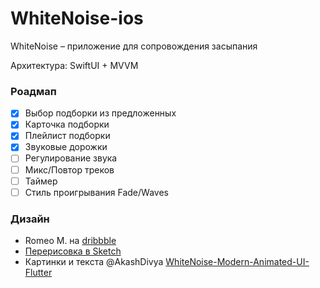 # WhiteNoise-ios
WhiteNoise – приложение для сопровождения засыпания

Архитектура: SwiftUI + MVVM

### Роадмап
- [x] Выбор подборки из предложенных
- [x] Карточка подборки 
- [x] Плейлист подборки
- [x] Звуковые дорожки
- [ ] Регулирование звука
- [ ] Микс/Повтор треков
- [ ] Таймер
- [ ] Стиль проигрывания Fade/Waves

### Дизайн
- Romeo M. на [dribbble](https://dribbble.com/shots/6730530-White-Noise?utm_source=Clipboard_Shot&utm_campaign=zhiweimiao&utm_content=White%20Noise&utm_medium=Social_Share)
- [Перерисовка в Sketch](./WhiteNoise.sketch)
- Картинки и текста @AkashDivya
[WhiteNoise-Modern-Animated-UI-Flutter](https://github.com/AkashDivya/WhiteNoise-Modern-Animated-UI-Flutter)
